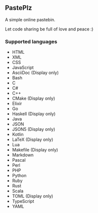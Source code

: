 ## PastePlz

A simple online pastebin.

Let code sharing be full of love and peace :)

### Supported languages

- HTML
- XML
- CSS
- JavaScript
- AsciiDoc (Display only)
- Bash
- C
- C#
- C++
- CMake (Display only)
- Elixir
- Go
- Haskell (Display only)
- Java
- JSON
- JSON5 (Display only)
- Kotlin
- LaTeX (Display only)
- Lua
- Makefile (Display only)
- Markdown
- Pascal
- Perl
- PHP
- Python
- Ruby
- Rust
- Scala
- TOML (Display only)
- TypeScript
- YAML
